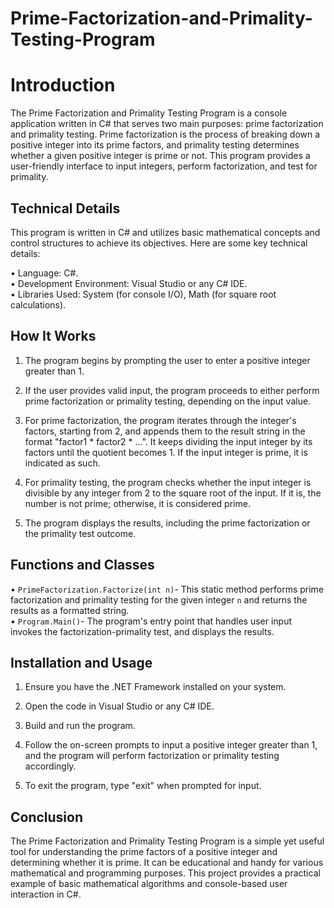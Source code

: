 # Prime-Factorization-and-Primality-Testing-Program

# Introduction
The Prime Factorization and Primality Testing Program is a console application written in C# that serves two main purposes: prime factorization and primality testing. Prime factorization is the process of breaking down a positive integer into its prime factors, and primality testing determines whether a given positive integer is prime or not. This program provides a user-friendly interface to input integers, perform factorization, and test for primality.

## Technical Details
This program is written in C# and utilizes basic mathematical concepts and control structures to achieve its objectives. Here are some key technical details:

• Language: C#.<br />
• Development Environment: Visual Studio or any C# IDE.<br />
• Libraries Used: System (for console I/O), Math (for square root calculations).<br />

## How It Works
1. The program begins by prompting the user to enter a positive integer greater than 1.

2. If the user provides valid input, the program proceeds to either perform prime factorization or primality testing, depending on the input value.

3. For prime factorization, the program iterates through the integer's factors, starting from 2, and appends them to the result string in the format "factor1 * factor2 * ...". It keeps dividing the input integer by its factors until the quotient becomes 1. If the input integer is prime, it is indicated as such.

4. For primality testing, the program checks whether the input integer is divisible by any integer from 2 to the square root of the input. If it is, the number is not prime; otherwise, it is considered prime.

5. The program displays the results, including the prime factorization or the primality test outcome.

## Functions and Classes
• `PrimeFactorization.Factorize(int n)`- This static method performs prime factorization and primality testing for the given integer `n` and returns the results as a formatted string.<br />
• `Program.Main()`- The program's entry point that handles user input invokes the factorization-primality test, and displays the results.<br />

## Installation and Usage
1. Ensure you have the .NET Framework installed on your system.

2. Open the code in Visual Studio or any C# IDE.

3. Build and run the program.

4. Follow the on-screen prompts to input a positive integer greater than 1, and the program will perform factorization or primality testing accordingly.

5. To exit the program, type "exit" when prompted for input.

## Conclusion
The Prime Factorization and Primality Testing Program is a simple yet useful tool for understanding the prime factors of a positive integer and determining whether it is prime. It can be educational and handy for various mathematical and programming purposes. This project provides a practical example of basic mathematical algorithms and console-based user interaction in C#.
